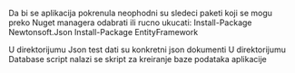 Da bi se aplikacija pokrenula neophodni su sledeci paketi koji se mogu preko Nuget managera odabrati ili rucno ukucati:
Install-Package Newtonsoft.Json
Install-Package EntityFramework

U direktorijumu Json test dati su konkretni json dokumenti
U direktorijumu Database script nalazi se skript za kreiranje baze podataka aplikacije
